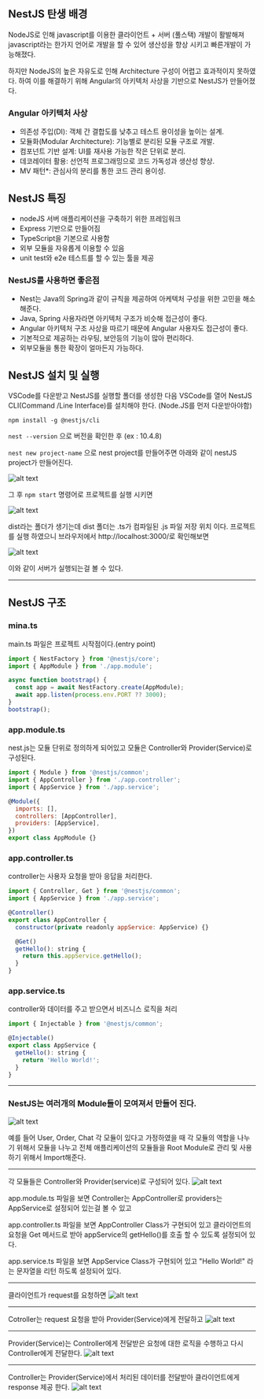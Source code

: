 ## NestJS 탄생 배경
NodeJS로 인해 javascript를 이용한 클라이언트 + 서버 (풀스택) 개발이 활발해져
javascript라는 한가지 언어로 개발을 할 수 있어 생산성을 향상 시키고 빠른개발이 가능해졌다.

하지만 NodeJS의 높은 자유도로 인해 Architecture 구성이 어렵고 효과적이지 못하였다.
하여 이를 해결하기 위해 Angular의 아키텍처 사상을 기반으로 NestJS가 만들어졌다.

### Angular 아키텍처 사상
- 의존성 주입(DI): 객체 간 결합도를 낮추고 테스트 용이성을 높이는 설계.
- 모듈화(Modular Architecture): 기능별로 분리된 모듈 구조로 개발.
- 컴포넌트 기반 설계: UI를 재사용 가능한 작은 단위로 분리.
- 데코레이터 활용: 선언적 프로그래밍으로 코드 가독성과 생산성 향상.
- MV 패턴*: 관심사의 분리를 통한 코드 관리 용이성.

## NestJS 특징
- nodeJS 서버 애플리케이션을 구축하기 위한 프레임워크
- Express 기반으로 만들어짐
- TypeScript을 기본으로 사용함
- 외부 모듈을 자유롭게 이용할 수 있음
- unit test와 e2e 테스트를 할 수 있는 툴을 제공

### NestJS를 사용하면 좋은점
- Nest는 Java의 Spring과 같이 규칙을 제공하여 아케텍처 구성을 위한 고민을 해소해준다.
- Java, Spring 사용자라면 아키텍처 구조가 비슷해 접근성이 좋다.
- Angular 아키텍처 구조 사상을 따르기 때문에 Angular 사용자도 접근성이 좋다.
- 기본적으로 제공하는 라우팅, 보안등의 기능이 많아 편리하다.
- 외부모듈을 통한 확장이 얼마든지 가능하다.

## NestJS 설치 및 실행
VSCode를 다운받고 NestJS를 실행할 폴더를 생성한 다음 VSCode를 열어 NestJS CLI(Command /Line Interface)를 설치해야 한다. 
(Node.JS를 먼저 다운받아야함)

```npm install -g @nestjs/cli```

```nest --version``` 으로 버전을 확인한 후 (ex : 10.4.8) 

```nest new project-name``` 으로 nest project를 만들어주면 
아래와 같이 nestJS project가 만들어진다.

![alt text](Project.img/nest_file.png)

그 후 ```npm start``` 명령어로 프로젝트를 실행 시키면 

![alt text](./Project.img/dist.png)

dist라는 폴더가 생기는데 dist 폴더는 .ts가 컴파일된 .js 파일 저장 위치 이다.
프로젝트를 실행 하였으니 브라우저에서 http://localhost:3000/로 확인해보면 

![alt text](./Project.img/helloWorld.png)

이와 같이 서버가 실행되는걸 볼 수 있다.
___

## NestJS 구조

### mina.ts
main.ts 파일은 프로젝트 시작점이다.(entry point)

```javascript
import { NestFactory } from '@nestjs/core';
import { AppModule } from './app.module';

async function bootstrap() {
  const app = await NestFactory.create(AppModule);
  await app.listen(process.env.PORT ?? 3000);
}
bootstrap();
```

### app.module.ts
nest.js는 모듈 단위로 정의하게 되어있고 모듈은 Controller와 Provider(Service)로 구성된다.

```javascript
import { Module } from '@nestjs/common';
import { AppController } from './app.controller';
import { AppService } from './app.service';

@Module({
  imports: [],
  controllers: [AppController],
  providers: [AppService],
})
export class AppModule {}
```

### app.controller.ts
controller는 사용자 요청을 받아 응답을 처리한다.

```javascript
import { Controller, Get } from '@nestjs/common';
import { AppService } from './app.service';

@Controller()
export class AppController {
  constructor(private readonly appService: AppService) {}

  @Get()
  getHello(): string {
    return this.appService.getHello();
  }
}
```

### app.service.ts
controller와 데이터를 주고 받으면서 비즈니스 로직을 처리

```javascript
import { Injectable } from '@nestjs/common';

@Injectable()
export class AppService {
  getHello(): string {
    return 'Hello World!';
  }
}
```
___

### NestJS는 여러개의 Module들이 모여져서 만들어 진다.

![alt text](./Project.img/moduleLogic.png)

예를 들어 User, Order, Chat 각 모듈이 있다고 가정하였을 때 각 모듈의 역할을 나누기 위해서 모듈을 나누고 전체 애플리케이션의 모듈들을 Root Module로 관리 및 사용하기 위해서 Import해준다.
___
각 모듈들은 Controller와 Provider(service)로 구성되어 있다.
![alt text](./Project.img/module.png)

app.module.ts 파일을 보면 Controller는 AppController로 providers는 AppService로 설정되어 있는걸 볼 수 있고

app.controller.ts 파일을 보면 AppController Class가 구현되어 있고 클라이언트의 요청을 Get 메서드로 받아 appService의 getHello()를 호출 할 수 있도록 설정되어 있다.

app.service.ts 파일을 보면 AppService Class가 구현되어 있고 "Hello World!" 라는 문자열을 리턴 하도록 설정되어 있다.
___

클라이언트가 request를 요청하면 
![alt text](./Project.img/request.png)
___

Cotroller는 request 요청을 받아 Provider(Service)에게 전달하고
![alt text](./Project.img/controller.png)
___

Provider(Service)는 Controller에게 전달받은 요청에 대한 로직을 수행하고 다시 Controller에게 전달한다. 
![alt text](./Project.img/provider.png)
___

Controller는 Provider(Service)에서 처리된 데이터를 전달받아 클라이언트에게 response 제공 한다.
![alt text](./Project.img/response.png)


